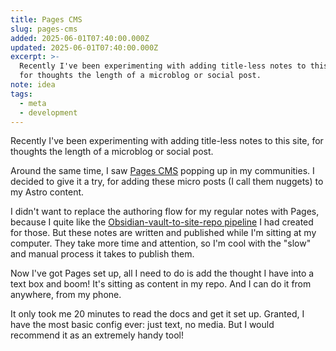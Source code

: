 ```yaml
---
title: Pages CMS
slug: pages-cms
added: 2025-06-01T07:40:00.000Z
updated: 2025-06-01T07:40:00.000Z
excerpt: >-
  Recently I've been experimenting with adding title-less notes to this site,
  for thoughts the length of a microblog or social post.
note: idea
tags:
  - meta
  - development
---
```

Recently I've been experimenting with adding title-less notes to this site, for thoughts the length of a microblog or social post. 

Around the same time, I saw [Pages CMS](https://pagescms.org/) popping up in my communities. I decided to give it a try, for adding these micro posts (I call them nuggets) to my Astro content.

I didn't want to replace the authoring flow for my regular notes with Pages, because I quite like the [Obsidian-vault-to-site-repo pipeline](/automating-obsidian-to-astro/) I had created for those. But these notes are written and published while I'm sitting at my computer. They take more time and attention, so I'm cool with the "slow" and manual process it takes to publish them.

Now I've got Pages set up, all I need to do is add the thought I have into a text box and boom! It's sitting as content in my repo. And I can do it from anywhere, from my phone. 

It only took me 20 minutes to read the docs and get it set up. Granted, I have the most basic config ever: just text, no media. But I would recommend it as an extremely handy tool!

